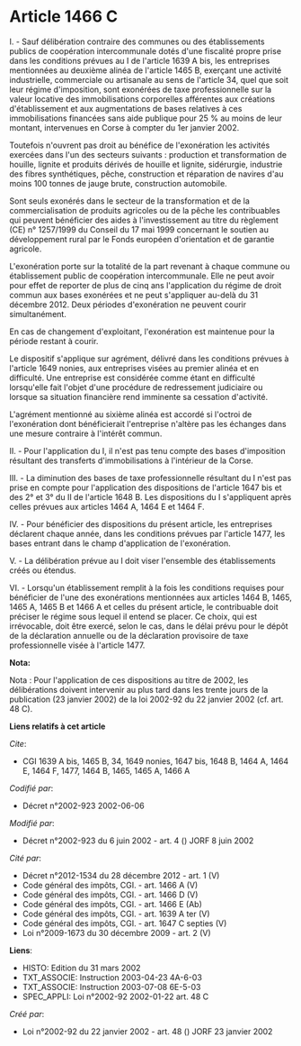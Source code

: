 # Article 1466 C

I. - Sauf délibération contraire des communes ou des établissements publics de coopération intercommunale dotés d'une
fiscalité propre prise dans les conditions prévues au I de l'article 1639 A bis, les entreprises mentionnées au deuxième
alinéa de l'article 1465 B, exerçant une activité industrielle, commerciale ou artisanale au sens de l'article 34, quel que
soit leur régime d'imposition, sont exonérées de taxe professionnelle sur la valeur locative des immobilisations corporelles
afférentes aux créations d'établissement et aux augmentations de bases relatives à ces immobilisations financées sans aide
publique pour 25 % au moins de leur montant, intervenues en Corse à compter du 1er janvier 2002.

Toutefois n'ouvrent pas droit au bénéfice de l'exonération les activités exercées dans l'un des secteurs suivants :
production et transformation de houille, lignite et produits dérivés de houille et lignite, sidérurgie, industrie des fibres
synthétiques, pêche, construction et réparation de navires d'au moins 100 tonnes de jauge brute, construction automobile.

Sont seuls exonérés dans le secteur de la transformation et de la commercialisation de produits agricoles ou de la pêche les
contribuables qui peuvent bénéficier des aides à l'investissement au titre du règlement (CE) n° 1257/1999 du Conseil du 17
mai 1999 concernant le soutien au développement rural par le Fonds européen d'orientation et de garantie agricole.

L'exonération porte sur la totalité de la part revenant à chaque commune ou établissement public de coopération
intercommunale. Elle ne peut avoir pour effet de reporter de plus de cinq ans l'application du régime de droit commun aux
bases exonérées et ne peut s'appliquer au-delà du 31 décembre 2012. Deux périodes d'exonération ne peuvent courir
simultanément.

En cas de changement d'exploitant, l'exonération est maintenue pour la période restant à courir.

Le dispositif s'applique sur agrément, délivré dans les conditions prévues à l'article 1649 nonies, aux entreprises visées au
premier alinéa et en difficulté. Une entreprise est considérée comme étant en difficulté lorsqu'elle fait l'objet d'une
procédure de redressement judiciaire ou lorsque sa situation financière rend imminente sa cessation d'activité.

L'agrément mentionné au sixième alinéa est accordé si l'octroi de l'exonération dont bénéficierait l'entreprise n'altère pas
les échanges dans une mesure contraire à l'intérêt commun.

II. - Pour l'application du I, il n'est pas tenu compte des bases d'imposition résultant des transferts d'immobilisations à
l'intérieur de la Corse.

III. - La diminution des bases de taxe professionnelle résultant du I n'est pas prise en compte pour l'application des
dispositions de l'article 1647 bis et des 2° et 3° du II de l'article 1648 B. Les dispositions du I s'appliquent après celles
prévues aux articles 1464 A, 1464 E et 1464 F.

IV. - Pour bénéficier des dispositions du présent article, les entreprises déclarent chaque année, dans les conditions
prévues par l'article 1477, les bases entrant dans le champ d'application de l'exonération.

V. - La délibération prévue au I doit viser l'ensemble des établissements créés ou étendus.

VI. - Lorsqu'un établissement remplit à la fois les conditions requises pour bénéficier de l'une des exonérations mentionnées
aux articles 1464 B, 1465, 1465 A, 1465 B et 1466 A et celles du présent article, le contribuable doit préciser le régime
sous lequel il entend se placer. Ce choix, qui est irrévocable, doit être exercé, selon le cas, dans le délai prévu pour le
dépôt de la déclaration annuelle ou de la déclaration provisoire de taxe professionnelle visée à l'article 1477.

**Nota:**

Nota : Pour l'application de ces dispositions au titre de 2002, les délibérations doivent intervenir au plus tard dans les
trente jours de la publication (23 janvier 2002) de la loi 2002-92 du 22 janvier 2002 (cf. art. 48 C).

**Liens relatifs à cet article**

_Cite_:

  - CGI 1639 A bis, 1465 B, 34, 1649 nonies, 1647 bis, 1648 B, 1464 A, 1464 E, 1464 F, 1477, 1464 B, 1465, 1465 A, 1466 A

_Codifié par_:

  - Décret n°2002-923 2002-06-06

_Modifié par_:

  - Décret n°2002-923 du 6 juin 2002 - art. 4 () JORF 8 juin 2002

_Cité par_:

  - Décret n°2012-1534 du 28 décembre 2012 - art. 1 (V)
  - Code général des impôts, CGI. - art. 1466 A (V)
  - Code général des impôts, CGI. - art. 1466 D (V)
  - Code général des impôts, CGI. - art. 1466 E (Ab)
  - Code général des impôts, CGI. - art. 1639 A ter (V)
  - Code général des impôts, CGI. - art. 1647 C septies (V)
  - Loi n°2009-1673 du 30 décembre 2009 - art. 2 (V)

**Liens**:

  - HISTO: Edition du 31 mars 2002
  - TXT_ASSOCIE: Instruction 2003-04-23 4A-6-03
  - TXT_ASSOCIE: Instruction 2003-07-08 6E-5-03
  - SPEC_APPLI: Loi n°2002-92 2002-01-22 art. 48 C

_Créé par_:

  - Loi n°2002-92 du 22 janvier 2002 - art. 48 () JORF 23 janvier 2002
